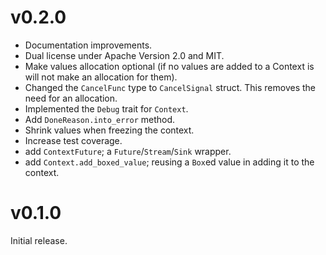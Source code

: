 # v0.2.0

* Documentation improvements.
* Dual license under Apache Version 2.0 and MIT.
* Make values allocation optional (if no values are added to a Context is will
  not make an allocation for them).
* Changed the `CancelFunc` type to `CancelSignal` struct. This removes the need
  for an allocation.
* Implemented the `Debug` trait for `Context`.
* Add `DoneReason.into_error` method.
* Shrink values when freezing the context.
* Increase test coverage.
* add `ContextFuture`; a `Future`/`Stream`/`Sink` wrapper.
* add `Context.add_boxed_value`; reusing a `Box`ed value in adding it to the
  context.

# v0.1.0

Initial release.
